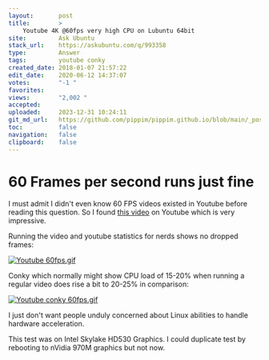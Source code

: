 ```yaml
---
layout:       post
title:        >
    Youtube 4K @60fps very high CPU on Lubuntu 64bit
site:         Ask Ubuntu
stack_url:    https://askubuntu.com/q/993358
type:         Answer
tags:         youtube conky
created_date: 2018-01-07 21:57:22
edit_date:    2020-06-12 14:37:07
votes:        "-1 "
favorites:    
views:        "2,002 "
accepted:     
uploaded:     2023-12-31 10:24:11
git_md_url:   https://github.com/pippim/pippim.github.io/blob/main/_posts/2018/2018-01-07-Youtube-4K-@60fps-very-high-CPU-on-Lubuntu-64bit.md
toc:          false
navigation:   false
clipboard:    false
---
```


# 60 Frames per second runs just fine

I must admit I didn't even know 60 FPS videos existed in Youtube before reading this question. So I found [this video][1] on Youtube which is very impressive.

Running the video and youtube statistics for nerds shows no dropped frames:

[![Youtube 60fps.gif][2]][2]

Conky which normally might show CPU load of 15-20% when running a regular video does rise a bit to 20-25% in comparison:

[![Youtube conky 60fps.gif][3]][3]

I just don't want people unduly concerned about Linux abilities to handle hardware acceleration.

This test was on Intel Skylake HD530 Graphics. I could duplicate test by rebooting to nVidia 970M graphics but not now.

  [1]: https://www.youtube.com/watch?v=OKM--8fzDpo
  [2]: https://i.stack.imgur.com/Q8kPw.gif
  [3]: https://i.stack.imgur.com/F30Dc.gif
